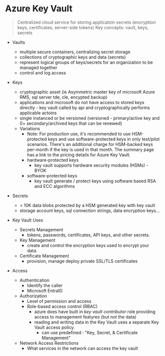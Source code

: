 # Azure Key Vault
> Centralized cloud service for storing applicatoin secrets (encryption keys, certificates, server-side tokens)
> Key concepts: vault, keys, secrets

* Vaults
    * multiple secure containers, centralizing secret storage
    * collections of cryptographic keys and data (secrets)
    * represent logical groups of keys/secrets for an organization to be managed together 
    * control and log access
* Keys
    * cryptographic asset (ie Asymmetric master key of microsoft Azure RMS, sql server tde, cle, encypted backup)
    * applications and microsoft do not have access to stored keys directly - key vault called by api and cryptographically performs applicable actoins
    * single instanced or be versioned (versioned - primary/active key and 0+ secondary/archived keys that can be renewed)
    * Variations
        * Note: For production use, it's recommended to use HSM-protected keys and use software-protected keys in only test/pilot scenarios. There's an additional charge for HSM-backed keys per-month if the key is used in that month. The summary page has a link to the pricing details for Azure Key Vault.
        * hardware-protected keys
            * key vault supports hardware security modules (HSMs)  - BYOK
        * software-protected keys
            * key vault generate / protect keys using software based RSA and ECC algorithms
* Secrets
    * < 10K data blobs protected by a HSM generated key with key vault
    * storage account keys, sql connection strings, data encryption keys...

* Key Vault Uses
    * Secrets Management 
        * tokens, passwords, certificates, API keys, and other secrets.
    * Key Management
        * create and control the encryption keys used to encrypt your data.
    * Certificate Management
        * provision, manage deploy private SSL/TLS certificates

* Access 
    * Authentication 
        * Identify the caller
        * Microsoft EntraID
    * Authorization
        * Level of permission and access
        * Role-based access control (RBAC) 
            * azure does have built in _key vault contributor_ role providing access to management featyres (but not the data)
            * reading and writing data in the Key Vault uses a separate Key Vault access policy.
                * can use predefined : "Key, Secret, & Certificate Management"
    * Network Access Restrictions
        * What services in the network can access the key vault
